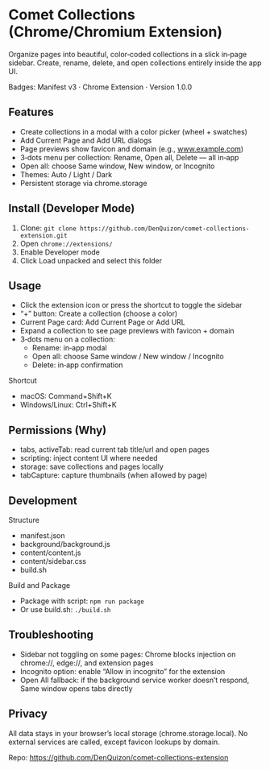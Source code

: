 # Comet Collections (Chrome/Chromium Extension)

Organize pages into beautiful, color‑coded collections in a slick in‑page sidebar. Create, rename, delete, and open collections entirely inside the app UI.

Badges: Manifest v3 · Chrome Extension · Version 1.0.0

## Features

- Create collections in a modal with a color picker (wheel + swatches)
- Add Current Page and Add URL dialogs
- Page previews show favicon and domain (e.g., www.example.com)
- 3‑dots menu per collection: Rename, Open all, Delete — all in‑app
- Open all: choose Same window, New window, or Incognito
- Themes: Auto / Light / Dark
- Persistent storage via chrome.storage

## Install (Developer Mode)

1. Clone: `git clone https://github.com/DenQuizon/comet-collections-extension.git`
2. Open `chrome://extensions/`
3. Enable Developer mode
4. Click Load unpacked and select this folder

## Usage

- Click the extension icon or press the shortcut to toggle the sidebar
- “+” button: Create a collection (choose a color)
- Current Page card: Add Current Page or Add URL
- Expand a collection to see page previews with favicon + domain
- 3‑dots menu on a collection:
  - Rename: in‑app modal
  - Open all: choose Same window / New window / Incognito
  - Delete: in‑app confirmation

Shortcut
- macOS: Command+Shift+K
- Windows/Linux: Ctrl+Shift+K

## Permissions (Why)

- tabs, activeTab: read current tab title/url and open pages
- scripting: inject content UI where needed
- storage: save collections and pages locally
- tabCapture: capture thumbnails (when allowed by page)

## Development

Structure
- manifest.json
- background/background.js
- content/content.js
- content/sidebar.css
- build.sh

Build and Package
- Package with script: `npm run package`
- Or use build.sh: `./build.sh`

## Troubleshooting

- Sidebar not toggling on some pages: Chrome blocks injection on chrome://, edge://, and extension pages
- Incognito option: enable “Allow in incognito” for the extension
- Open All fallback: if the background service worker doesn’t respond, Same window opens tabs directly

## Privacy

All data stays in your browser’s local storage (chrome.storage.local). No external services are called, except favicon lookups by domain.

Repo: https://github.com/DenQuizon/comet-collections-extension
